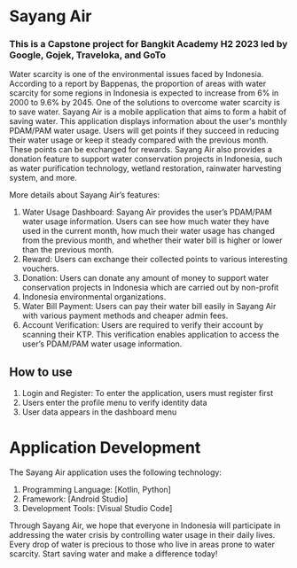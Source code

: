 # Sayang Air
### This is a Capstone project for Bangkit Academy H2 2023 led by Google, Gojek, Traveloka, and GoTo

Water scarcity is one of the environmental issues faced by Indonesia. According to a report by Bappenas, the proportion of areas with water scarcity for 
some regions in Indonesia is expected to increase from 6% in 2000 to 9.6% by 2045. One of the solutions to overcome water scarcity is to save water.
Sayang Air is a mobile application that aims to form a habit of saving water. This application displays information about the user's monthly PDAM/PAM water usage. 
Users will get points if they succeed in reducing their water usage or keep it steady compared with the previous month. These points can be exchanged for rewards. 
Sayang Air also provides a donation feature to support water conservation projects in Indonesia, such as water purification technology, wetland restoration, 
rainwater harvesting system, and more.

More details about Sayang Air’s features:
1. Water Usage Dashboard: Sayang Air provides the user’s PDAM/PAM water usage information. Users can see how much water they have used 
in the current month, how much their water usage has changed from the previous month, and whether their water bill is higher or lower 
than the previous month.
2. Reward: Users can exchange their collected points to various interesting vouchers.
3. Donation: Users can donate any amount of money to support water conservation projects in Indonesia which are carried out by non-profit
4. Indonesia environmental organizations.
5. Water Bill Payment: Users can pay their water bill easily in Sayang Air with various payment methods and cheaper admin fees.
6. Account Verification: Users are required to verify their account by scanning their KTP. This verification enables application
to access the user’s PDAM/PAM water usage information.

## How to use
1. Login and Register: To enter the application, users must register first
2. Users enter the profile menu to verify identity data
3. User data appears in the dashboard menu

# Application Development
The Sayang Air application uses the following technology:
1. Programming Language: [Kotlin, Python]
2. Framework: [Android Studio]
3. Development Tools: [Visual Studio Code]


Through Sayang Air, we hope that everyone in Indonesia will participate in addressing the water crisis by controlling water usage in their daily lives. 
Every drop of water is precious to those who live in areas prone to water scarcity. Start saving water and make a difference today!
